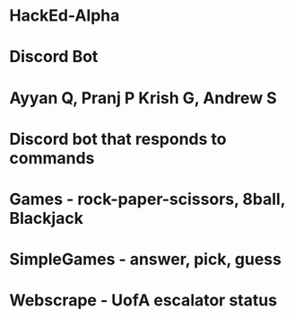 # HackEd-Alpha
# Discord Bot
#
# Ayyan Q, Pranj P Krish G, Andrew S
#
# Discord bot that responds to commands
#
# Games - rock-paper-scissors, 8ball, Blackjack
# SimpleGames - answer, pick, guess
# Webscrape - UofA escalator status